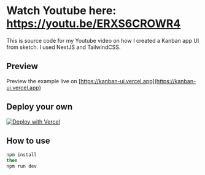 # Watch Youtube here: https://youtu.be/ERXS6CROWR4

This is source code for my Youtube video on how I created a Kanban app UI from sketch. I used NextJS and TailwindCSS.

## Preview

Preview the example live on [https://kanban-ui.vercel.app](https://kanban-ui.vercel.app)

## Deploy your own

[![Deploy with Vercel](https://vercel.com/button)](https://vercel.com/new/git/external?repository-url=https://github.com/vunhutien/kanban-ui&project-name=kanban-app-ui&repository-name=kanban-ui)

## How to use

```bash
npm install 
then
npm run dev
```
